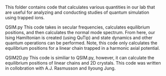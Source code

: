 This folder contains code that calculates various quantities in our lab that are useful for analyzing and conducting studies of quantum simulation using trapped ions. 


QSIM.py 
This code takes in secular frequencies, calculates equilibrium positions, and then calculates the normal mode spectrum. From here, our Ising Hamiltonian is created (using QuTip) and state dynamics and other quantum operations can be performed. Note, this code only calculates the equilibrium positions for a linear chain trapped in a harmonic axial potential.

QSIM2D.py 
This code is similiar to QSIM.py, however, it can calculate the equilibrium positions of linear chains and 2D crystals. This code was written in collobration with A.J. Rasmusson and Ilyoung Jung.





